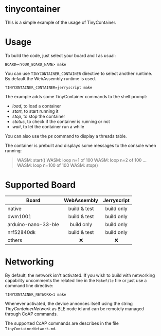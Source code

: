 tinycontainer
=============

This is a simple example of the usage of TinyContainer.

Usage
=====

To build the code, just select your board and l as usual:

```
BOARD=<YOUR_BOARD_NAME> make
```

You can use ```TINYCONTAINER_CONTAINER``` directive to select another runtime.
By default the WebAssembly runtime is used.

```
TINYCONTAINER_CONTAINER=jerryscript make
```

The example adds some TinyContainer commands to the shell prompt:

* _load_, to load a container
* _start_, to start running it
* _stop_, to stop the container
* _status_, to check if the container is running or not
* _wait_, to let the container run a while

You can also use the _ps_ command to display a threads table.

The container is prebuilt and displays some messages to the console when
running:

> WASM: start()
> WASM: loop n=1 of 100
> WASM: loop n=2 of 100
> ...
> WASM: loop n=100 of 100
> WASM: stop()

Supported Board
===============

| Board               | WebAssembly  | Jerryscript  |
|---------------------|:------------:|:------------:|
| native              | build & test | build only   |
| dwm1001             | build & test | build only   |
| arduino-nano-33-ble | build only   | build only   |
| nrf52840dk          | build & test | build only   |
| others              | :x:          | :x:          |

Networking
==========

By default, the network isn't activated. If you wish to build with networking
capability uncomments the related line in the ```Makefile``` file or just use
a command line directive:

```
TINYCONTAINER_NETWORK=1 make
```

Whenever activated, the device annonces itself using the string
_TinyContainerNetwork_ as BLE node id and can be remotely managed through CoAP
commands.

The supported CoAP commands are describes in the file
```TinyContainerNetwork.md```.


